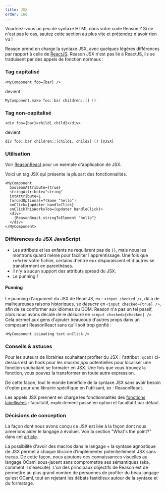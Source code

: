 ```yaml
---
title: JSX
order: 160
---
```


Voudriez-vous un peu de syntaxe HTML dans votre code Reason ? Si ce n'est pas le cas, sautez cette section au plus vite et prétendez n'avoir rien vu !

Reason prend en charge la syntaxe JSX, avec quelques légères différences par rapport à celle de [ReactJS](https://facebook.github.io/react/docs/introducing-jsx.html). Reason JSX n'est pas lié à ReactJS, ils se traduisent par des appels de fonction normaux :

### Tag capitalisé

```reason
<MyComponent foo={bar} />
```

devient

```reason
MyComponent.make foo::bar children::[] ()
```

### Tag non-capitalisé

```reason
<div foo={bar}>child1 child2</div>
```

devient

```reason
div foo::bar children::[child1, child2] () [@JSX]
```

### Utilisation

Voir [ReasonReact](//reasonml.github.io/reason-react/) pour un exemple d'application de JSX.

Voici un tag JSX qui présente la plupart des fonctionnalités.

```reason
<MyComponent
  booleanAttribute={true}
  stringAttribute="string"
  intAttribute=1
  forcedOptional=?(Some "hello")
  onClick={updater handleClick}
  onClickThisWorksToo=(updater handleClick)>
  <div>
    {ReasonReact.stringToElement "hello"}
  </div>
</MyComponent>
```

### Différences du JSX JavaScript

- Les attributs et les enfants ne requièrent pas de `{}`, mais nous les montrons quand même pour faciliter l'apprentissage. Une fois que `refmt`er votre fichier, certains d'entre eux disparaissent et d'autres se transforment en parenthèses.
- Il n'y a aucun support des attributs spread du JSX.
- Le punning !

#### Punning

Le punning d'argument du JSX de ReactJS, ex : `<input checked />`, dû à de malheureuses raisons historiques, se *désucre* en `<input checked={true} />`, afin de se conformer aux idiomes du DOM. Reason n'a pas un tel passif, alors nous avons décidé de le *désucré* en `<input checked={checked} />`. Cela permet aux gens d'ajouter beaucoup d'autres props dans un composant ReasonReact sans qu'il soit trop gonflé :

```reason
<MyComponent isLoading text onClick />
```

### Conseils & astuces

Pour les auteurs de librairies souhaitant profiter du JSX : l'attribut `[@JSX]` ci-dessus est un hook pour les *macros ppx* potentielles pour localiser une fonction souhaitant se formater en JSX. Une fois que vous trouvez la fonction, vous pouvez la transformer en toute autre expression.

De cette façon, tout le monde bénéficie de la syntaxe JSX sans avoir besoin d'opter pour une librairie spécifique en l'utilisant, ex : ReasonReact.

Les appels JSX prennent en charge les fonctionnalités des [fonctions labellisées](/guide/language/function#labeled-arguments) : facultatif, explicitement passé en option et facultatif par défaut.

### Décisions de conception

La façon dont nous avons conçu ce JSX est liée à la façon dont nous aimerions aider le langage à évoluer. Voir la section "What's the point?" dans cet [article](https://medium.com/@chenglou/cool-things-reason-formatter-does-9e1f79e25a82).

La possibilité d'avoir des macros dans le langage + la syntaxe agnostique de JSX permet à chaque librairie d'implémenter potentiellement JSX sans tracas. De cette façon, nous ajoutons des connaissances visuelles au langage OCaml sous-jacent sans compromettre ses sémantiques (aka, comment il s'exécute). L'un des principaux objectifs de Reason est de permettre au plus grand nombre de personnes de profiter du beau langage qu'est OCaml, tout en rejetant les débats fastidieux autour de la syntaxe et du formatage.
